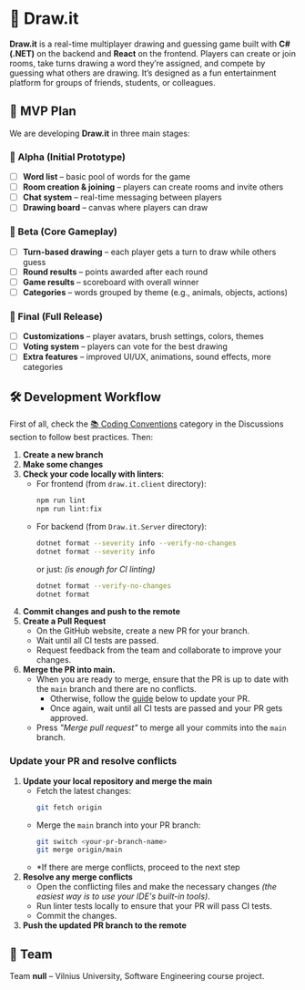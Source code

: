 # 🎨 Draw\.it

**Draw\.it** is a real-time multiplayer drawing and guessing game built with **C# (.NET)** on the backend and **React** on the frontend.
Players can create or join rooms, take turns drawing a word they’re assigned, and compete by guessing what others are drawing.
It’s designed as a fun entertainment platform for groups of friends, students, or colleagues.

## 🚀 MVP Plan

We are developing **Draw\.it** in three main stages:

### 🥚 Alpha (Initial Prototype)

- [ ] **Word list** – basic pool of words for the game
- [ ] **Room creation & joining** – players can create rooms and invite others
- [ ] **Chat system** – real-time messaging between players
- [ ] **Drawing board** – canvas where players can draw

### 🐣 Beta (Core Gameplay)

- [ ] **Turn-based drawing** – each player gets a turn to draw while others guess
- [ ] **Round results** – points awarded after each round
- [ ] **Game results** – scoreboard with overall winner
- [ ] **Categories** – words grouped by theme (e.g., animals, objects, actions)

### 🐥 Final (Full Release)

- [ ] **Customizations** – player avatars, brush settings, colors, themes
- [ ] **Voting system** – players can vote for the best drawing
- [ ] **Extra features** – improved UI/UX, animations, sound effects, more categories

## 🛠️ Development Workflow

First of all, check the [📚 Coding Conventions](https://github.com/daniel-sosna/draw-it/discussions/categories/coding-conventions) category in the Discussions section to follow best practices. Then:

1. **Create a new branch**
1. **Make some changes**
1. **Check your code locally with linters**:
    - For frontend (from `draw.it.client` directory):
      ```bash
      npm run lint
      npm run lint:fix
      ```  
    - For backend (from `Draw.it.Server` directory):
      ```bash
      dotnet format --severity info --verify-no-changes
      dotnet format --severity info
      ```
      or just: *(is enough for CI linting)*
      ```bash
      dotnet format --verify-no-changes
      dotnet format
      ```
1. **Commit changes and push to the remote**
1. **Create a Pull Request**
    - On the GitHub website, create a new PR for your branch.
    - Wait until all CI tests are passed.
    - Request feedback from the team and collaborate to improve your changes.
1. **Merge the PR into main.**
    - When you are ready to merge, ensure that the PR is up to date with the `main` branch and there are no conflicts.
        - Otherwise, follow the [guide](#update-your-pr-and-resolve-conflicts) below to update your PR.
        - Once again, wait until all CI tests are passed and your PR gets approved.
    - Press *"Merge pull request"* to merge all your commits into the `main` branch.

### Update your PR and resolve conflicts
1. **Update your local repository and merge the main**
    - Fetch the latest changes:
      ```bash
      git fetch origin
      ```
    - Merge the `main` branch into your PR branch:
      ```bash
      git switch <your-pr-branch-name>
      git merge origin/main
      ```
    - *If there are merge conflicts, proceed to the next step
1. **Resolve any merge conflicts**
    - Open the conflicting files and make the necessary changes *(the easiest way is to use your IDE's built-in tools)*.
    - Run linter tests locally to ensure that your PR will pass CI tests.
    - Commit the changes.
1. **Push the updated PR branch to the remote**

## 👥 Team

Team **null** – Vilnius University, Software Engineering course project.
